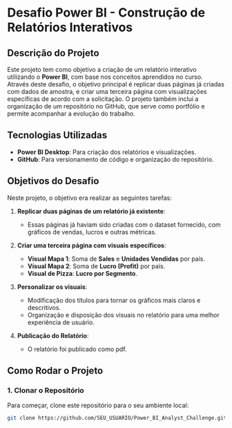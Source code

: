 # Desafio Power BI - Construção de Relatórios Interativos

## Descrição do Projeto

Este projeto tem como objetivo a criação de um relatório interativo utilizando o **Power BI**, com base nos conceitos aprendidos no curso. Através deste desafio, o objetivo principal é replicar duas páginas já criadas com dados de amostra, e criar uma terceira página com visualizações específicas de acordo com a solicitação. O projeto também inclui a organização de um repositório no GitHub, que serve como portfólio e permite acompanhar a evolução do trabalho.

## Tecnologias Utilizadas

- **Power BI Desktop**: Para criação dos relatórios e visualizações.
- **GitHub**: Para versionamento de código e organização do repositório.
  
## Objetivos do Desafio

Neste projeto, o objetivo era realizar as seguintes tarefas:

1. **Replicar duas páginas de um relatório já existente**: 
   - Essas páginas já haviam sido criadas com o dataset fornecido, com gráficos de vendas, lucros e outras métricas.

2. **Criar uma terceira página com visuais específicos**:
   - **Visual Mapa 1**: Soma de **Sales** e **Unidades Vendidas** por país.
   - **Visual Mapa 2**: Soma de **Lucro (Profit)** por país.
   - **Visual de Pizza**: **Lucro por Segmento**.

3. **Personalizar os visuais**:
   - Modificação dos títulos para tornar os gráficos mais claros e descritivos.
   - Organização e disposição dos visuais no relatório para uma melhor experiência de usuário.

4. **Publicação do Relatório**:
   - O relatório foi publicado como pdf.

## Como Rodar o Projeto

### 1. **Clonar o Repositório**

Para começar, clone este repositório para o seu ambiente local:

```bash
git clone https://github.com/SEU_USUARIO/Power_BI_Analyst_Challenge.git
